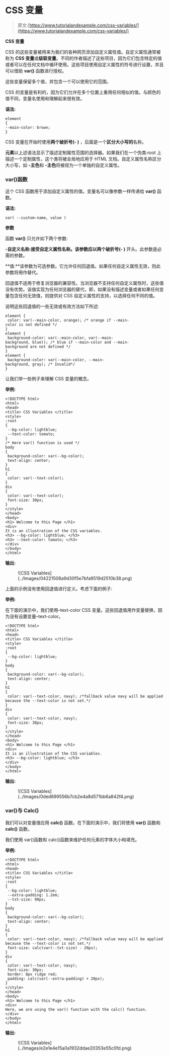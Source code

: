 # CSS 变量

> 原文:[https://www.tutorialandexample.com/css-variables/](https://www.tutorialandexample.com/css-variables/)

**CSS 变量**

CSS 的这些变量被用来为我们的各种网页添加自定义属性值。自定义属性通常被称为 **CSS 变量**或**级联变量**。不同的作者描述了这些项目，因为它们包含特定的值或者可以在任何文档中循环使用。这些项目使用自定义属性的符号进行设置，并且可以借助 **var()** 函数进行授权。

这些变量保留多个值，并包含一个可以使用它的范围。

CSS 的变量是有利的，因为它们允许在多个位置上重用任何相似的值。与颜色的值不同，变量名使用和理解起来很有效。

**语法:**

```
element
{
--main-color: brown;  
}  
```

CSS 变量在开始时使用**两个破折号(- )** ，后面是一个**区分大小写的**名称。

**元素**以上述语法显示了描述定制属性范围的选择器。如果我们在一个伪类:root 上描述一个定制属性，这个类将被全局地应用于 HTML 文档。自定义属性名称区分大小写，如 **-主色**和 **-主色**将被视为一个单独的自定义属性。

### var()函数

这个 CSS 函数用于添加自定义属性的值。变量名可以像参数一样传递给 **var()** 函数。

**语法:**

```
var( --custom-name, value )  
```

**参数**

函数 **var()** 只允许如下两个参数:

**-自定义名称:**接受自定义属性名称。该参数应以**两个破折号(- )** 开头。此参数是必需的参数。

**值:**该参数为可选参数。它允许任何回退值。如果任何自定义属性无效，则此参数将用作替代。

回退值不适用于修复浏览器的兼容性。当浏览器不支持任何自定义属性时，这些值没有优势。该值实现为任何浏览器的替代，即，如果没有描述变量或者如果任何变量包含任何无效值，则提供对 CSS 自定义属性的支持，以选择任何不同的值。

说明这些回退值的一些无效或有效方法如下所述:

```
element {  
 color: var(--main-color, orange); /* orange if --main-color is not defined */  
}  
element {  
 background-color: var(--main-color, var(--main-background, blue)); /* blue if --main-color and --main-background are not defined */  
}  
element {  
 background-color: var(--main-color, --main-background, gray); /* Invalid*/  
}  
```

让我们举一些例子来理解 CSS 变量的概念。

**举例:**

```
<!DOCTYPE html>
<html>
<head>
<title> CSS Variables </title>
<style>
:root
{
 --bg-color: lightblue;
 --text-color: tomato;
}
/* Here var() function is used */
body
{
 background-color: var(--bg-color);
 text-align: center;
}
h1
{
 color: var(--text-color);
}
div
{
 color: var(--text-color);
 font-size: 30px;
}
</style>
</head>
<body>
<h1> Welcome to this Page </h1>
<div>
It is an illustration of the CSS variables.
<h3> --bg-color: lightblue; </h3>
<h3> --text-color: tomato; </h3>
</div>
</body>
</html>
```

**输出:**

<figure class="wp-block-image size-large">![CSS Variables](../Images/04221508a9d30f5e7bfa9519d2510b38.png)</figure>

上面的示例没有使用回退值进行定义。考虑下面的例子:

**举例:**

在下面的演示中，我们使用–text-color CSS 变量。这些回退值用作变量替换，因为没有设置变量–text-color。

```
<!DOCTYPE html>
<html>
<head>
<title> CSS Variables </title>
<style>
:root
{
 --bg-color: lightblue;
}
body
{
 background-color: var(--bg-color);
 text-align: center;
}
h1
{
 color: var(--text-color, navy); /*fallback value navy will be applied because the --text-color is not set.*/
}
div
{
 color: var(--text-color, navy);
 font-size: 30px;
}
</style>
</head>
<body>
<h1> Welcome to this Page </h1>
<div>
It is an illustration of the CSS variables.
<h3> --bg-color: lightblue; </h3>
</div>
</body>
</html>
```

**输出:**

<figure class="wp-block-image size-large">![CSS Variables](../Images/0ded699556b7cb2e4a8d571bb6a842f4.png)</figure>

### var()与 Calc()

我们可以对变量值应用 **calc()** 函数。在下面的演示中，我们将使用 **var()** 函数和 **calc()** 函数。

我们使用 var()函数和 calc()函数来维护任何元素的字体大小和填充。

**举例:**

```
<!DOCTYPE html>
<html>
<head>
<title> CSS Variables </title>
<style>
:root
{
 --bg-color: lightblue;
 --extra-padding: 1.2em;
 --txt-size: 90px;
}
body
{
 background-color: var(--bg-color);
 text-align: center;
}
h1
{
 color: var(--text-color, navy); /*fallback value navy will be applied because the --text-color is not set.*/
 font-size: calc(var(--txt-size) - 20px);
}
div
{
 color: var(--text-color, navy);
 font-size: 30px;
 border: 8px ridge red;
 padding: calc(var(--extra-padding) + 20px);
}
</style>
</head>
<body>
<h1> Welcome to this Page </h1>
<div>
Here, we are using the var() function with the calc() function.
</div>
</body>
</html>
```

**输出:**

<figure class="wp-block-image size-large">![CSS Variables](../Images/e2e1e4e15a0a1932ddae20353e55c0fd.png)</figure>